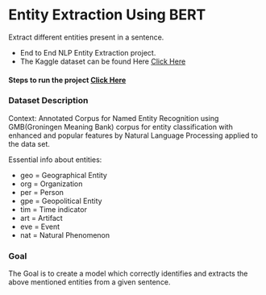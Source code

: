 # Entity Extraction Using BERT
Extract different entities present in a sentence.

- End to End NLP Entity Extraction project.
- The Kaggle dataset can be found Here [Click Here](https://www.kaggle.com/abhinavwalia95/entity-annotated-corpus)

####  Steps to run the project [Click Here](https://github.com/R-aryan/Entity-Extraction-Bert/blob/develop/backend/services/entity_extraction/README.md)

### Dataset Description

Context:
Annotated Corpus for Named Entity Recognition using GMB(Groningen Meaning Bank) corpus for entity classification with enhanced and popular features by Natural Language Processing applied to the data set.

Essential info about entities:

- geo = Geographical Entity
- org = Organization
- per = Person
- gpe = Geopolitical Entity
- tim = Time indicator
- art = Artifact
- eve = Event
- nat = Natural Phenomenon

### Goal

The Goal is to  create a model which correctly identifies and extracts the above mentioned entities from a given sentence.


